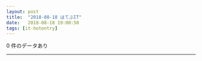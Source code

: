 ```yaml
---
layout: post
title:  "2018-08-18 はてぶIT"
date:   2018-08-18 19:00:50
tags: [it-hotentry]
---
```

0 件のデータあり

<hr>
